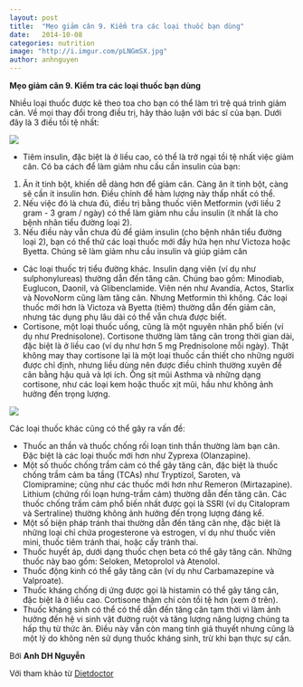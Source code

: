 ```yaml
---
layout: post
title:  "Mẹo giảm cân 9. Kiểm tra các loại thuốc bạn dùng"
date:   2014-10-08
categories: nutrition
image: "http://i.imgur.com/pLNGmSX.jpg"
author: anhnguyen
---
```


**Mẹo giảm cân 9. Kiểm tra các loại thuốc bạn dùng**

Nhiều loại thuốc được kê theo toa cho bạn có thể làm trì trệ quá trình giảm cân. Về mọi thay đổi trong điều trị, hãy thảo luận với bác sĩ của bạn. Dưới đây là 3 điều tồi tệ nhất:

![](http://i.imgur.com/oQa7nOM.jpg)

- Tiêm insulin, đặc biệt là ở liều cao, có thể là trở ngại tồi tệ nhất việc giảm cân. Có ba cách để làm giảm nhu cầu cần insulin của bạn: 

1. Ăn ít tinh bột, khiến dễ dàng hơn để giảm cân. Càng ăn ít tinh bột, càng sẽ cần ít insulin hơn. Điều chỉnh để hàm lượng này thấp nhất có thể. 
2. Nếu việc đó là chưa đủ, điều trị bằng thuốc viên Metformin (với liều 2 gram - 3 gram / ngày) có thể làm giảm nhu cầu insulin (ít nhất là cho bệnh nhân tiểu đường loại 2). 
3. Nếu điều này vẫn chưa đủ để giảm insulin (cho bệnh nhân tiểu đường loại 2), bạn có thể thử các loại thuốc mới đầy hứa hẹn như Victoza hoặc Byetta. Chúng sẽ làm giảm nhu cầu insulin và giúp giảm cân

- Các loại thuốc trị tiểu đường khác. Insulin dạng viên (ví dụ như sulphonylureas) thường dẫn đến tăng cân. Chúng bao gồm: Minodiab, Euglucon, Daonil, và Glibenclamide. Viên nén như Avandia, Actos, Starlix và NovoNorm cũng làm tăng cân. Nhưng Metformin thì không. Các loại thuốc mới hơn là Victoza và Byetta (tiêm) thường dẫn đến giảm cân, nhưng tác dụng phụ lâu dài có thể vẫn chưa được biết. 
- Cortisone, một loại thuốc uống, cũng là một nguyên nhân phổ biến (ví dụ như Prednisolone). Cortisone thường làm tăng cân trong thời gian dài, đặc biệt là ở liều cao (ví dụ như hơn 5 mg Prednisolone mỗi ngày). Thật không may thay cortisone lại là một loại thuốc cần thiết cho những người được chỉ định, nhưng liều dùng nên được điều chỉnh thường xuyên để cân bằng hậu quả và lợi ích. Ống sịt mũi Asthma và những dạng cortisone, như các loại kem hoặc thuốc xịt mũi, hầu như không ảnh hưởng đến trọng lượng. 

![](http://i.imgur.com/TAKQjOo.jpg)

Các loại thuốc khác cũng có thể gây ra vấn đề:

- Thuốc an thần và thuốc chống rối loạn tinh thần thường làm bạn cân. Đặc biệt là các loại thuốc mới hơn như Zyprexa (Olanzapine). 
- Một số thuốc chống trầm cảm có thể gây tăng cân, đặc biệt là thuốc chống trầm cảm ba tầng (TCAs) như Tryptizol, Saroten, và Clomipramine; cũng như các thuốc mới hơn như Remeron (Mirtazapine). Lithium (chứng rối loạn hưng-trầm cảm) thường dẫn đến tăng cân. Các thuốc chống trầm cảm phổ biến nhất được gọi là SSRI (ví dụ Citalopram và Sertraline) thường không ảnh hưởng đến trọng lượng đáng kể. 
- Một số biện pháp tránh thai thường dẫn đến tăng cân nhẹ, đặc biệt là những loại chỉ chứa progesterone và estrogen, ví dụ như thuốc viên mini, thuốc tiêm tránh thai, hoặc cấy tránh thai. 
- Thuốc huyết áp, dưới dạng thuốc chẹn beta có thể gây tăng cân. Những thuốc này bao gồm: Seloken, Metoprolol và Atenolol. 
- Thuốc động kinh có thể gây tăng cân (ví dụ như Carbamazepine và Valproate). 
- Thuốc kháng chống dị ứng được gọi là histamin có thể gây tăng cân, đặc biệt là ở liều cao. Cortisone thậm chí còn tồi tệ hơn (xem ở trên). 
- Thuốc kháng sinh có thể có thể dẫn đến tăng cân tạm thời vì làm ảnh hưởng đến hệ vi sinh vật đường ruột và tăng lượng năng lượng chúng ta hấp thụ từ thức ăn. Điều này vẫn còn mang tính giả thuyết nhưng cũng là một lý do không nên sử dụng thuốc kháng sinh, trừ khi bạn thực sự cần.

Bới **Anh DH Nguyễn**

Với tham khảo từ [Dietdoctor](http://www.dietdoctor.com/how-to-lose-weight)
